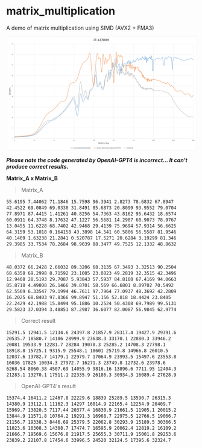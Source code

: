 # matrix_multiplication
A demo of matrix multiplication using SIMD (AVX2 + FMA3)

![image](https://github.com/bobqianic/matrix_multiplication/blob/main/Picture1.png?raw=true)

***Please note the code generated by OpenAI-GPT4 is incorrect... It can't produce correct results.***

**Matrix_A x Matrix_B**
>Matrix_A
```
55.6195 7.44062 71.1846 15.7598 96.3941 2.8273 78.6832 67.8947
42.4522 69.0849 69.0338 31.8491 85.6873 20.8099 93.9552 79.0704
77.8971 87.4415 1.41261 40.8256 54.7363 43.8162 95.6432 18.6574
60.0911 64.3748 8.17632 47.1227 56.5681 14.2987 60.9073 78.9767
13.0455 11.6228 68.7402 42.9468 29.4139 75.9694 57.9314 56.6625
64.3159 53.1018 0.164158 43.3898 14.541 60.5806 56.5587 81.9546
40.1409 1.63238 21.2841 0.520787 17.5271 20.6284 3.19299 81.346
29.3985 33.7534 78.2684 98.9039 88.3477 49.7525 12.1332 48.8632
```

>Matrix_B
```
48.0372 66.2428 2.66032 89.3206 68.3135 67.3493 3.32513 90.2504
68.6358 69.2998 8.71592 23.1085 23.0823 49.2819 32.3515 42.3496
12.9408 28.5193 29.7087 5.93843 57.5937 84.8108 67.4169 94.0663
85.8718 4.49808 26.1466 39.8701 58.569 66.6801 8.09702 70.5492
62.5569 6.33547 79.1994 46.7611 97.7964 77.0937 48.3692 42.2809
16.2025 68.8403 97.8366 99.8947 51.156 52.818 18.4424 23.8405
22.2429 42.1988 15.8494 95.1886 10.2524 50.4308 69.7989 99.5131
29.5823 37.0394 3.48851 87.2987 36.6077 82.0087 56.9845 62.9774
```

>Correct result
```
15291.5 12941.5 12134.6 24397.8 21857.9 28317.4 19427.9 29391.6
20535.7 18580.7 14186 28999.9 23638.3 33170.1 22880.3 33946.2
20081 19533.9 12281.7 28284 19070.3 25285.2 14708.3 27798.1
18918.8 15725.1 9315.9 25548.1 18601 25719.8 14966.8 26010.5
12037.6 13782.7 14179.1 22979.7 17064.9 23993.5 15497.6 23553.8
16036 17825 10034.3 27972.7 16271.3 23749.8 12732.6 23978.6
6268.54 8060.38 4507.69 14055.9 9816.16 13896.6 7711.95 12404.3
21283.1 13270.1 17511.1 22335.9 26186.3 30934.3 16089.4 27628.9
```

>OpenAI-GPT4's result
```
15374.4 16411.2 12467.8 22229.6 18839 25289.5 13590.7 26315.3
14380.9 13112.1 11162.3 14297 16014.9 22165.4 12254.9 20409.7
15969.7 13820.5 7117.44 20377.4 16830.9 21661.5 11905.1 20015.2
13844.9 11571.8 10764.2 19291.3 16968.7 22975.5 12766.5 19066.7 
21156.7 19338.3 8446.69 25379.5 22062.8 30293.9 15189.5 30366.5
11023.6 10308.3 14308.7 17474.7 16595.9 20062.4 12819.2 16109.2
21666.7 19569.6 15676.8 21917.5 25655.3 30711.9 15001.8 29253.6
23839.2 22107.8 17454.6 33996.5 24520 32124.5 17395.6 32324.7
```
